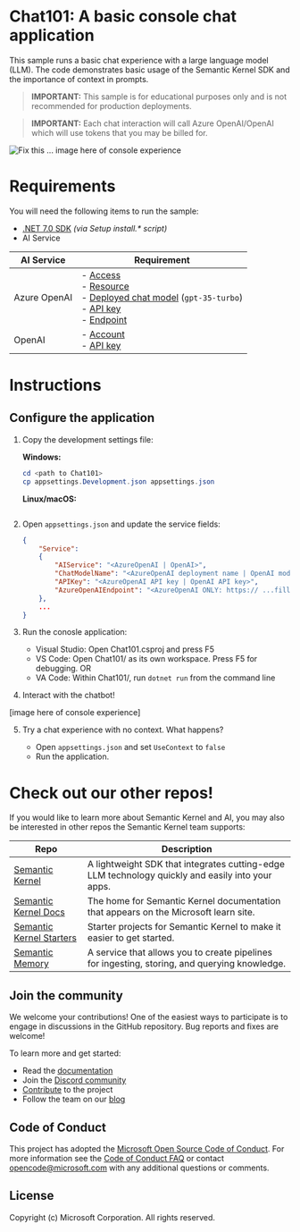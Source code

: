 # Chat101: A basic console chat application 

This sample runs a basic chat experience with a large language model (LLM). The code demonstrates basic usage of the Semantic Kernel SDK and the importance of context in prompts.

> **IMPORTANT:** This sample is for educational purposes only and is not recommended for production deployments.

> **IMPORTANT:** Each chat interaction will call Azure OpenAI/OpenAI which will use tokens that you may be billed for.

![Fix this ... image here of console experience](https://learn.microsoft.com/semantic-kernel/media/chat-copilot-in-action.gif)

# Requirements

You will need the following items to run the sample:

- [.NET 7.0 SDK](https://dotnet.microsoft.com/download/dotnet/7.0) _(via Setup install.* script)_
- AI Service

| AI Service   | Requirement                                                                                                                                                                                                                                                                                                                                                                                                                                                                                                                                                                                                                             |
| ------------ | --------------------------------------------------------------------------------------------------------------------------------------------------------------------------------------------------------------------------------------------------------------------------------------------------------------------------------------------------------------------------------------------------------------------------------------------------------------------------------------------------------------------------------------------------------------------------------------------------------------------------------------- |
| Azure OpenAI | - [Access](https://aka.ms/oai/access)<br>- [Resource](https://learn.microsoft.com/azure/ai-services/openai/how-to/create-resource?pivots=web-portal#create-a-resource)<br>- [Deployed chat model](https://learn.microsoft.com/azure/ai-services/openai/how-to/create-resource?pivots=web-portal#deploy-a-model) (`gpt-35-turbo`)<br>- [API key](https://learn.microsoft.com/azure/ai-services/openai/tutorials/embeddings?tabs=command-line#retrieve-key-and-endpoint)<br>- [Endpoint](https://learn.microsoft.com/azure/ai-services/openai/tutorials/embeddings?tabs=command-line#retrieve-key-and-endpoint) |
| OpenAI       | - [Account](https://platform.openai.com)<br>- [API key](https://platform.openai.com/account/api-keys)                                                                                                                                                                                                                                                                                                                                                                                                                                                                                                                                   |

# Instructions

## Configure the application

1. Copy the development settings file:

    **Windows:**

    ```powershell
    cd <path to Chat101>
    cp appsettings.Development.json appsettings.json
    ```

    **Linux/macOS:**

    ```bash

    ```

2. Open  `appsettings.json` and update the service fields:  
   
    ```json
    {
        "Service":
        {
            "AIService": "<AzureOpenAI | OpenAI>",
            "ChatModelName": "<AzureOpenAI deployment name | OpenAI model name>",
            "APIKey": "<AzureOpenAI API key | OpenAI API key>",
            "AzureOpenAIEndpoint": "<AzureOpenAI ONLY: https:// ...fill-in... .openai.azure.com/>"
        },
        ...
    }
    ```

3. Run the conosle application:

    - Visual Studio: Open Chat101.csproj and press F5
    - VS Code: Open Chat101/ as its own workspace. Press F5 for debugging.
        OR
    - VA Code: Within Chat101/, run `dotnet run` from the command line

4. Interact with the chatbot!
   
  [image here of console experience]

5. Try a chat experience with no context. What happens?

   - Open `appsettings.json` and set `UseContext` to `false`
   - Run the application.

# Check out our other repos!

If you would like to learn more about Semantic Kernel and AI, you may also be interested in other repos the Semantic Kernel team supports:

| Repo                                                                              | Description                                                                                      |
| --------------------------------------------------------------------------------- | ------------------------------------------------------------------------------------------------ |
| [Semantic Kernel](https://github.com/microsoft/semantic-kernel)                   | A lightweight SDK that integrates cutting-edge LLM technology quickly and easily into your apps. |
| [Semantic Kernel Docs](https://github.com/MicrosoftDocs/semantic-kernel-docs)     | The home for Semantic Kernel documentation that appears on the Microsoft learn site.             |
| [Semantic Kernel Starters](https://github.com/microsoft/semantic-kernel-starters) | Starter projects for Semantic Kernel to make it easier to get started.                           |
| [Semantic Memory](https://github.com/microsoft/semantic-memory)                   | A service that allows you to create pipelines for ingesting, storing, and querying knowledge.    |

## Join the community

We welcome your contributions! One of the easiest ways to participate is to engage in discussions in the GitHub repository.
Bug reports and fixes are welcome!

To learn more and get started:

- Read the [documentation](https://learn.microsoft.com/en-us/semantic-kernel/)
- Join the [Discord community](https://aka.ms/SKDiscord)
- [Contribute](CONTRIBUTING.md) to the project
- Follow the team on our [blog](https://aka.ms/sk/blog)

## Code of Conduct

This project has adopted the
[Microsoft Open Source Code of Conduct](https://opensource.microsoft.com/codeofconduct/).
For more information see the
[Code of Conduct FAQ](https://opensource.microsoft.com/codeofconduct/faq/)
or contact [opencode@microsoft.com](mailto:opencode@microsoft.com)
with any additional questions or comments.

## License

Copyright (c) Microsoft Corporation. All rights reserved.
